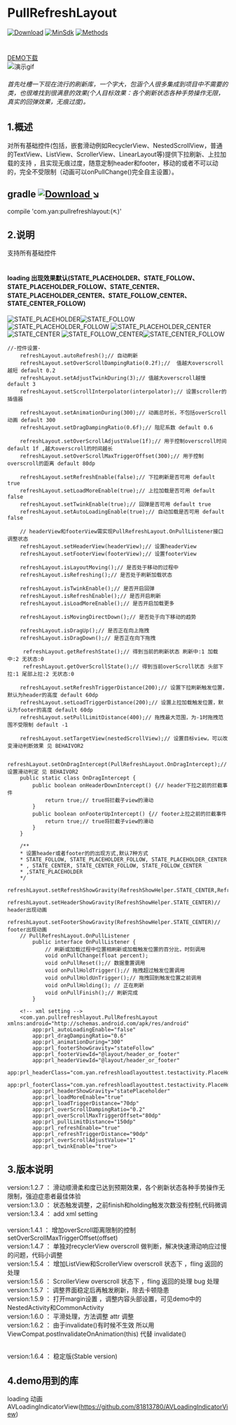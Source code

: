 # PullRefreshLayout
[![Download](https://api.bintray.com/packages/yan157/maven/pullrefreshlayout/images/download.svg)](https://bintray.com/yan157/maven/pullrefreshlayout/_latestVersion) 
[![MinSdk](https://img.shields.io/badge/API-11%2B-brightgreen.svg?style=flat)](https://android-arsenal.com/api?level=11) 
[![Methods](https://img.shields.io/badge/Methods%20and%20size-342%20%7C%2034%20KB-e91e63.svg)](http://www.methodscount.com/?lib=com.yan%3Apullrefreshlayout%3A1.6.4)
#
[DEMO下载](https://github.com/genius158/PullRefreshLayout/blob/master/demo.apk)
<br/>
![演示gif](gif/demo.gif) 

###### 首先吐槽一下现在流行的刷新库，一个字大，包涵个人很多集成到项目中不需要的类，也很难找到很满意的效果(个人目标效果：各个刷新状态各种手势操作无限，真实的回弹效果，无痕过度)。
## 1.概述
对所有基础控件(包括，嵌套滑动例如RecyclerView、NestedScrollView，普通的TextView、ListView、ScrollerView、LinearLayout等)提供下拉刷新、上拉加载的支持
，且实现无痕过度，随意定制header和footer，移动的或者不可以动的，完全不受限制（动画可以onPullChange()完全自主设置）。

## gradle  [ ![Download](https://api.bintray.com/packages/yan157/maven/pullrefreshlayout/images/download.svg) ](https://bintray.com/yan157/maven/pullrefreshlayout/_latestVersion) ↘
compile 'com.yan:pullrefreshlayout:(↖)'
<br/>
## 2.说明  
支持所有基础控件
<br/>
<br/>
#### loading 出现效果默认(STATE_PLACEHOLDER、STATE_FOLLOW、STATE_PLACEHOLDER_FOLLOW、STATE_CENTER、STATE_PLACEHOLDER_CENTER、STATE_FOLLOW_CENTER、STATE_CENTER_FOLLOW)
![STATE_PLACEHOLDER](gif/placeholder.gif)![STATE_FOLLOW](gif/follow.gif)![STATE_PLACEHOLDER_FOLLOW](gif/placeholder_follow.gif)
![STATE_PLACEHOLDER_CENTER](gif/placeholder_center.gif)![STATE_CENTER](gif/center.gif)
![STATE_FOLLOW_CENTER](gif/follow_center.gif)![STATE_CENTER_FOLLOW](gif/center_follow.gif)

```
//-控件设置-
    refreshLayout.autoRefresh();// 自动刷新
    refreshLayout.setOverScrollDampingRatio(0.2f);//  值越大overscroll越短 default 0.2
    refreshLayout.setAdjustTwinkDuring(3);// 值越大overscroll越慢 default 3
    refreshLayout.setScrollInterpolator(interpolator);// 设置scroller的插值器
    
    refreshLayout.setAnimationDuring(300);// 动画总时长，不包括overScroll动画 default 300
    refreshLayout.setDragDampingRatio(0.6f);// 阻尼系数 default 0.6
    
    refreshLayout.setOverScrollAdjustValue(1f);// 用于控制overscroll时间 default 1f ,越大overscroll的时间越长
    refreshLayout.setOverScrollMaxTriggerOffset(300);// 用于控制overscroll的距离 default 80dp

    refreshLayout.setRefreshEnable(false);// 下拉刷新是否可用 default true
    refreshLayout.setLoadMoreEnable(true);// 上拉加载是否可用 default false
    refreshLayout.setTwinkEnable(true);// 回弹是否可用 default true 
    refreshLayout.setAutoLoadingEnable(true);// 自动加载是否可用 default false
    
    // headerView和footerView需实现PullRefreshLayout.OnPullListener接口调整状态
    refreshLayout.setHeaderView(headerView);// 设置headerView
    refreshLayout.setFooterView(footerView);// 设置footerView
    
    refreshLayout.isLayoutMoving();// 是否处于移动的过程中
    refreshLayout.isRefreshing();// 是否处于刷新加载状态
    
    refreshLayout.isTwinkEnable();// 是否开启回弹
    refreshLayout.isRefreshEnable();// 是否开启刷新
    refreshLayout.isLoadMoreEnable();// 是否开启加载更多
    
    refreshLayout.isMovingDirectDown();// 是否处于向下移动的趋势
    
    refreshLayout.isDragUp();// 是否正在向上拖拽
    refreshLayout.isDragDown();// 是否正在向下拖拽
    
     refreshLayout.getRefreshState();// 得到当前的刷新状态 刷新中:1 加载中:2 无状态:0
     refreshLayout.getOverScrollState();// 得到当前overScroll状态 头部下拉:1 尾部上拉:2 无状态:0
     
    refreshLayout.setRefreshTriggerDistance(200);// 设置下拉刷新触发位置，默认为header的高度 default 60dp
    refreshLayout.setLoadTriggerDistance(200);// 设置上拉加载触发位置，默认为footer的高度 default 60dp
    refreshLayout.setPullLimitDistance(400);// 拖拽最大范围，为-1时拖拽范围不受限制 default -1

    refreshLayout.setTargetView(nestedScrollView);// 设置目标view，可以改变滑动判断效果 见 BEHAIVOR2
   
    refreshLayout.setOnDragIntercept(PullRefreshLayout.OnDragIntercept);// 设置滑动判定 见 BEHAIVOR2
    public static class OnDragIntercept {
        public boolean onHeaderDownIntercept() {// header下拉之前的拦截事件
            return true;// true将拦截子view的滑动
        }
        public boolean onFooterUpIntercept() {// footer上拉之前的拦截事件
            return true;// true将拦截子view的滑动
        }
    }
    
    /**
    * 设置header或者footer的的出现方式,默认7种方式
    * STATE_FOLLOW, STATE_PLACEHOLDER_FOLLOW, STATE_PLACEHOLDER_CENTER
    * , STATE_CENTER, STATE_CENTER_FOLLOW, STATE_FOLLOW_CENTER
    * ,STATE_PLACEHOLDER
    */
    refreshLayout.setRefreshShowGravity(RefreshShowHelper.STATE_CENTER,RefreshShowHelper.STATE_CENTER);
    refreshLayout.setHeaderShowGravity(RefreshShowHelper.STATE_CENTER)// header出现动画
    refreshLayout.setFooterShowGravity(RefreshShowHelper.STATE_CENTER)// footer出现动画
    // PullRefreshLayout.OnPullListener
        public interface OnPullListener {
            // 刷新或加载过程中位置相刷新或加载触发位置的百分比，时刻调用
            void onPullChange(float percent);
            void onPullReset();// 数据重置调用
            void onPullHoldTrigger();// 拖拽超过触发位置调用
            void onPullHoldUnTrigger();// 拖拽回到触发位置之前调用
            void onPullHolding(); // 正在刷新
            void onPullFinish();// 刷新完成
        }
         
    <!-- xml setting -->     
    <com.yan.pullrefreshlayout.PullRefreshLayout xmlns:android="http://schemas.android.com/apk/res/android"
        app:prl_autoLoadingEnable="false"
        app:prl_dragDampingRatio="0.6"
        app:prl_animationDuring="300"
        app:prl_footerShowGravity="stateFollow"
        app:prl_footerViewId="@layout/header_or_footer"
        app:prl_headerViewId="@layout/header_or_footer"
        app:prl_headerClass="com.yan.refreshloadlayouttest.testactivity.PlaceHolderHeader"
        app:prl_footerClass="com.yan.refreshloadlayouttest.testactivity.PlaceHolderHeader"
        app:prl_headerShowGravity="statePlaceholder"
        app:prl_loadMoreEnable="true"
        app:prl_loadTriggerDistance="70dp"
        app:prl_overScrollDampingRatio="0.2"
        app:prl_overScrollMaxTriggerOffset="80dp"
        app:prl_pullLimitDistance="150dp"
        app:prl_refreshEnable="true"
        app:prl_refreshTriggerDistance="90dp"
        app:prl_overScrollAdjustValue="1"
        app:prl_twinkEnable="true">     
```

## 3.版本说明
 version:1.2.7 ： 滑动顺滑柔和度已达到预期效果，各个刷新状态各种手势操作无限制，强迫症患者最佳体验
 <br/>
 version:1.3.0 ： 状态触发调整，之前finish和holding触发次数没有控制,代码微调
 <br/>
 version:1.3.4 ： add xml setting  
 <br/>
 version:1.4.1 ： 增加overScroll距离限制的控制setOverScrollMaxTriggerOffset(offset)
 <br/>
 version:1.4.7 ： 单独对recyclerView overscroll 做判断，解决快速滑动响应过慢的问题，代码小调整
 <br/>
 version:1.5.4 ： 增加ListView和ScrollerView overscroll 状态下 ，fling 返回的处理
 <br/>
 version:1.5.6 ： ScrollerView overscroll 状态下 ，fling 返回的处理 bug 处理
 <br/>
 version:1.5.7 ： 调整界面稳定后再触发刷新，除去卡顿隐患
 <br/>
 version:1.5.9 ： 打开margin设置 ，调整内容头部设置，可见demo中的NestedActivity和CommonActivity
 <br/>
 version:1.6.0 ： 平滑处理，方法调整 attr 调整
 <br/>
 version:1.6.2 ： 由于invalidate()有时候不生效 所以用 ViewCompat.postInvalidateOnAnimation(this) 代替 invalidate()
 
 <br/>
 version:1.6.4 ： 稳定版(Stable version)
 
## 4.demo用到的库
 loading 动画
 <br/>
 AVLoadingIndicatorView(https://github.com/81813780/AVLoadingIndicatorView)

